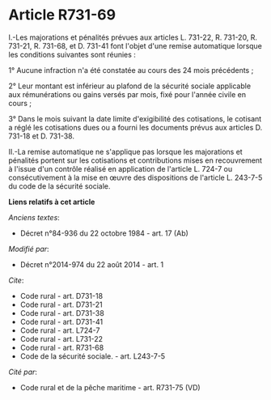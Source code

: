 # Article R731-69

I.-Les majorations et pénalités prévues aux articles L. 731-22, R. 731-20, R. 731-21,  R. 731-68, et D. 731-41 font l'objet
d'une remise automatique lorsque les conditions suivantes sont réunies : 

1° Aucune infraction n'a été constatée au cours des 24 mois précédents ; 

2° Leur montant est inférieur au plafond de la sécurité sociale applicable aux rémunérations ou gains versés par mois, fixé
pour l'année civile en cours ; 

3° Dans le mois suivant la date limite d'exigibilité des cotisations, le cotisant a réglé les cotisations dues ou a fourni
les documents prévus aux articles D. 731-18 et D. 731-38. 

II.-La remise automatique ne s'applique pas lorsque les majorations et pénalités portent sur les cotisations et contributions
mises en recouvrement à l'issue d'un contrôle réalisé en application de l'article L. 724-7 ou consécutivement à la mise en
œuvre des dispositions de l'article L. 243-7-5 du code de la sécurité sociale.

**Liens relatifs à cet article**

_Anciens textes_:

  - Décret n°84-936 du 22 octobre 1984 - art. 17 (Ab)

_Modifié par_:

  - Décret n°2014-974 du 22 août 2014 - art. 1

_Cite_:

  - Code rural - art. D731-18
  - Code rural - art. D731-21
  - Code rural - art. D731-38
  - Code rural - art. D731-41
  - Code rural - art. L724-7
  - Code rural - art. L731-22
  - Code rural - art. R731-68
  - Code de la sécurité sociale. - art. L243-7-5

_Cité par_:

  - Code rural et de la pêche maritime - art. R731-75 (VD)
